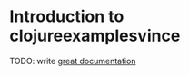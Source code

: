 # Introduction to clojureexamplesvince

TODO: write [great documentation](http://jacobian.org/writing/great-documentation/what-to-write/)

